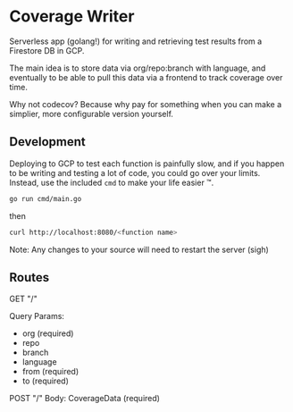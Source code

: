 # Coverage Writer

Serverless app (golang!) for writing and retrieving test results from a Firestore DB in GCP.

The main idea is to store data via org/repo:branch with language, and eventually to be able to pull
this data via a frontend to track coverage over time.

Why not codecov? Because why pay for something when you can make a simplier, more configurable
version yourself.

## Development

Deploying to GCP to test each function is painfully slow, and if you happen to be writing and
testing a lot of code, you could go over your limits. Instead, use the included `cmd` to make your
life easier :tm:.

```sh
go run cmd/main.go
```

then
```sh
curl http://localhost:8080/<function name>
```

Note: Any changes to your source will need to restart the server (sigh)


## Routes

GET "/"

Query Params:
- org (required)
- repo
- branch
- language
- from (required)
- to (required)

POST "/"
Body: CoverageData (required)
